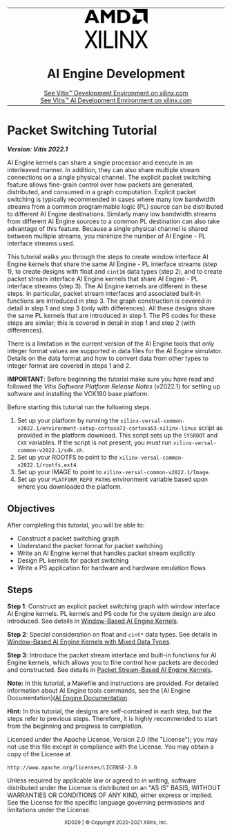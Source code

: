 ﻿<table class="sphinxhide" width="100%">
 <tr width="100%">
    <td align="center"><img src="https://raw.githubusercontent.com/Xilinx/Image-Collateral/main/xilinx-logo.png" width="30%"/><h1>AI Engine Development</h1>
    <a href="https://www.xilinx.com/products/design-tools/vitis.html">See Vitis™ Development Environment on xilinx.com</br></a>
    <a href="https://www.xilinx.com/products/design-tools/vitis/vitis-ai.html">See Vitis™ AI Development Environment on xilinx.com</a>
    </td>
 </tr>
</table>

# Packet Switching Tutorial

***Version: Vitis 2022.1***

AI Engine kernels can share a single processor and execute in an interleaved manner. In addition, they can also share multiple stream connections on a single physical channel. The explicit packet switching feature allows fine-grain control over how packets are generated, distributed, and consumed in a graph computation. Explicit packet switching is typically recommended in cases where many low bandwidth streams from a common programmable logic (PL) source can be distributed to different AI Engine destinations. Similarly many low bandwidth streams from different AI Engine sources to a common PL destination can also take advantage of this feature. Because a single physical channel is shared between multiple streams, you minimize the number of AI Engine - PL interface streams used.

This tutorial walks you through the steps to create window interface AI Engine kernels that share the same AI Engine - PL interface streams (step 1), to create designs with float and `cint16` data types (step 2), and to create packet stream interface AI Engine kernels that share AI Engine - PL interface streams (step 3). The AI Engine kernels are different in these steps. In particular, packet stream interfaces and associated built-in functions are introduced in step 3. The graph construction is covered in detail in step 1 and step 3 (only with differences). All these designs share the same PL kernels that are introduced in step 1. The PS codes for these steps are similar; this is covered in detail in step 1 and step 2 (with differences). 

There is a limitation in the current version of the AI Engine tools that only integer format values are supported in data files for the AI Engine simulator. Details on the data format and how to convert data from other types to integer format are covered in steps 1 and 2.

**IMPORTANT**: Before beginning the tutorial make sure you have read and followed the *Vitis Software Platform Release Notes* (v2022.1) for setting up software and installing the VCK190 base platform. 

Before starting this tutorial run the following steps.

1. Set up your platform by running the `xilinx-versal-common-v2022.1/environment-setup-cortexa72-cortexa53-xilinx-linux` script as provided in the platform download. This script sets up the `SYSROOT` and `CXX` variables. If the script is not present, you _must_ run `xilinx-versal-common-v2022.1/sdk.sh`.
2. Set up your ROOTFS to point to the `xilinx-versal-common-v2022.1/rootfs.ext4`. 
3. Set up your IMAGE to point to `xilinx-versal-common-v2022.1/Image`.
4. Set up your `PLATFORM_REPO_PATHS` environment variable based upon where you downloaded the platform.


## Objectives
After completing this tutorial, you will be able to:

* Construct a packet switching graph
* Understand the packet format for packet switching
* Write an AI Engine kernel that handles packet stream explicitly
* Design PL kernels for packet switching
* Write a PS application for hardware and hardware emulation flows

## Steps
**Step 1**: Construct an explicit packet switching graph with window interface AI Engine kernels. PL kernels and PS code for the system design are also introduced. See details in [Window-Based AI Engine Kernels](./window_based_aie_kernel.md). 

**Step 2**: Special consideration on float and `cint*` data types. See details in [Window-Based AI Engine Kernels with Mixed Data Types](./window_based_mix_data_type.md).

**Step 3**: Introduce the packet stream interface and built-in functions for AI Engine kernels, which allows you to fine control how packets are decoded and constructed. See details in [Packet Stream-Based AI Engine Kernels](./pktstream_based_aie_kernel.md).

__Note:__ In this tutorial, a Makefile and instructions are provided. For detailed information about AI Engine tools commands, see the [AI Engine Documentation]([AI Engine Documentation](https://docs.xilinx.com/search/all?filters=Document_ID~%2522UG1076%2522_%2522UG1079%2522&content-lang=en-US).

__Hint:__ In this tutorial, the designs are self-contained in each step, but the steps refer to previous steps. Therefore, it is highly recommended to start from the beginning and progress to completion.

Licensed under the Apache License, Version 2.0 (the "License");
you may not use this file except in compliance with the License.
You may obtain a copy of the License at

    http://www.apache.org/licenses/LICENSE-2.0

Unless required by applicable law or agreed to in writing, software
distributed under the License is distributed on an "AS IS" BASIS,
WITHOUT WARRANTIES OR CONDITIONS OF ANY KIND, either express or implied.
See the License for the specific language governing permissions and
limitations under the License.

<p align="center"><sup>XD029 | &copy; Copyright 2020-2021 Xilinx, Inc.</sup></p>
